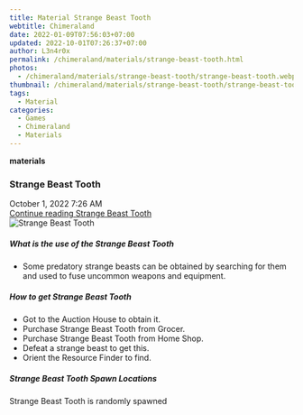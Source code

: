 ```yaml
---
title: Material Strange Beast Tooth
webtitle: Chimeraland
date: 2022-01-09T07:56:03+07:00
updated: 2022-10-01T07:26:37+07:00
author: L3n4r0x
permalink: /chimeraland/materials/strange-beast-tooth.html
photos:
  - /chimeraland/materials/strange-beast-tooth/strange-beast-tooth.webp
thumbnail: /chimeraland/materials/strange-beast-tooth/strange-beast-tooth.webp
tags:
  - Material
categories:
  - Games
  - Chimeraland
  - Materials
---
```


<section id="bootstrap-wrapper">
  <link
    rel="stylesheet"
    href="https://cdn.statically.io/gh/dimaslanjaka/Web-Manajemen/40ac3225/css/bootstrap-4.5-wrapper.css"
  />
  <div
    class="row g-0 border rounded overflow-hidden flex-md-row mb-4 shadow-sm position-relative"
  >
    <div class="col p-4 d-flex flex-column position-static">
      <strong class="d-inline-block mb-2 text-success">materials</strong>
      <h3 class="mb-0">Strange Beast Tooth</h3>
      <div class="mb-1 text-muted">October 1, 2022 7:26 AM</div>
      <a href="#" class="stretched-link d-none"
        >Continue reading Strange Beast Tooth</a
      >
    </div>
    <div class="col-auto d-none d-lg-block">
      <img
        src="/chimeraland/materials/strange-beast-tooth/strange-beast-tooth.webp"
        alt="Strange Beast Tooth"
      />
    </div>
  </div>
  <div class="row">
    <div class="col-lg-6 col-12 mb-2">
      <div class="card">
        <div class="card-body">
          <h5 class="card-title">What is the use of the Strange Beast Tooth</h5>
          <div class="card-text">
            <ul>
              <li>
                Some predatory strange beasts can be obtained by searching for
                them and used to fuse uncommon weapons and equipment.
              </li>
            </ul>
          </div>
        </div>
      </div>
    </div>
    <div class="col-lg-6 col-12 mb-2">
      <div class="card">
        <div class="card-body">
          <h5 class="card-title">How to get Strange Beast Tooth</h5>
          <div class="card-text">
            <ul>
              <li>Got to the Auction House to obtain it.</li>
              <li>Purchase Strange Beast Tooth from Grocer.</li>
              <li>Purchase Strange Beast Tooth from Home Shop.</li>
              <li>Defeat a strange beast to get this.</li>
              <li>Orient the Resource Finder to find.</li>
            </ul>
          </div>
        </div>
      </div>
    </div>
    <div class="col-12 mb-2">
      <h5>Strange Beast Tooth Spawn Locations</h5>
      <p>Strange Beast Tooth is randomly spawned</p>
    </div>
  </div>
</section>